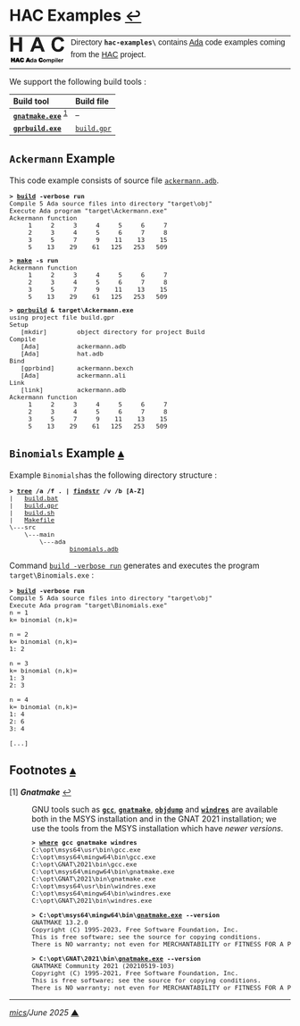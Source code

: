 # <span id="top">HAC Examples</span> <span style="font-size:90%;">[↩](../README.md#top)</span>

<table style="font-family:Helvetica,Arial;line-height:1.6;">
  <tr>
  <td style="border:0;padding:0 10px 0 0;min-width:100px;"><a href="https://github.com/zertovitch/hac" rel="external"><img style="border:0;" src="../docs/images/hac.png" width="100" alt="HAC Project"/></a></td>
  <td style="border:0;padding:0;vertical-align:text-top;">
    Directory <strong><code>hac-examples\</code></strong> contains <a href="https://github.com/zertovitch/hac" rel="external">Ada</a> code examples coming from the <a href="https://github.com/zertovitch/hac" rel="external">HAC</a> project.
  </td>
  </tr>
</table> 

We support the following build tools :

| Build&nbsp;tool | Build&nbsp;file |
|:----------------|:----------------|
| [**`gnatmake.exe`**][gnatmake_cmd] <sup id="anchor_01">[1](#footnote_01)</sup> | &ndash; |
| [**`gprbuild.exe`**][gprbuild_cmd] | [`build.gpr`](./Ackermann/build.gpr) |

## <span id="ackermann">`Ackermann` Example</span>

This code example consists of source file [`ackermann.adb`](./Ackermann/src/main/ada/ackermann.adb).

<pre style="font-size:80%;">
<b>&gt; <a href="./Ackermann/build.bat">build</a> -verbose run</b>
Compile 5 Ada source files into directory "target\obj"
Execute Ada program "target\Ackermann.exe"
Ackermann function
     1     2     3     4     5     6     7
     2     3     4     5     6     7     8
     3     5     7     9    11    13    15
     5    13    29    61   125   253   509
</pre>

<pre style="font-size:80%;">
<b>&gt; <a href="./Ackermann/Makefile">make</a> -s run</b>
Ackermann function
     1     2     3     4     5     6     7
     2     3     4     5     6     7     8
     3     5     7     9    11    13    15
     5    13    29    61   125   253   509
</pre>

<pre style="font-size:80%;">
<b>&gt; <a href="https://docs.adacore.com/gprbuild-docs/html/gprbuild_ug/building_with_gprbuild.html">gprbuild</a> &amp; target\Ackermann.exe</b>
using project file build.gpr
Setup
   [mkdir]        object directory for project Build
Compile
   [Ada]          ackermann.adb
   [Ada]          hat.adb
Bind
   [gprbind]      ackermann.bexch
   [Ada]          ackermann.ali
Link
   [link]         ackermann.adb
Ackermann function
     1     2     3     4     5     6     7
     2     3     4     5     6     7     8
     3     5     7     9    11    13    15
     5    13    29    61   125   253   509
</pre>

## <span id="binomials">`Binomials` Example</span> [**&#x25B4;**](#top)

Example `Binomials`has the following directory structure :

<pre style="font-size:80%;">
<b>&gt; <a href="https://learn.microsoft.com/en-us/windows-server/administration/windows-commands/tree" rel="external">tree</a> /a /f . | <a href="https://learn.microsoft.com/en-us/windows-server/administration/windows-commands/findstr" rel="external">findstr</a> /v /b [A-Z]</b>
|   <a href="./Binomials/build.bat">build.bat</a>
|   <a href="./Binomials/build.gpr">build.gpr</a>
|   <a href="./Binomials/build.sh">build.sh</a>
|   <a href="./Binomials/Makefile">Makefile</a>
\---src
    \---main
        \---ada
                <a href="./Binomials/src/main/ada/binomials.adb">binomials.adb</a>
</pre>

Command [`build -verbose run`](./Binomials/build.bat) generates and executes the program `target\Binomials.exe` :

<pre style="font-size:80%;">
<b>&gt; <a href="./Binomials/build.bat">build</a> -verbose run</b>
Compile 5 Ada source files into directory "target\obj"
Execute Ada program "target\Binomials.exe"
n = 1
k= binomial (n,k)=
&nbsp;
n = 2
k= binomial (n,k)=
1: 2
&nbsp;
n = 3
k= binomial (n,k)=
1: 3
2: 3
&nbsp;
n = 4
k= binomial (n,k)=
1: 4
2: 6
3: 4
&nbsp;
[...]
</pre>

<!--=======================================================================-->

## <span id="footnotes">Footnotes</span> [**&#x25B4;**](#top)

<span id="footnote_01">[1]</span> ***Gnatmake*** [↩](#anchor_01)

<dl><dd>
GNU tools such as <a href="https://gcc.gnu.org/onlinedocs/gcc/Invoking-GCC.html" reé?"extermal"><code><b>gcc</b></code></a>, <a href="https://docs.adacore.com/gnat_ugn-docs/html/gnat_ugn/gnat_ugn/building_executable_programs_with_gnat.html#the-gnat-make-program-gnatmake" rel="external"><code><b>gnatmake</b></code></a>, <a href="https://sourceware.org/binutils/docs/binutils/objdump.html" rel="external"><code><b>objdump</b></code></a> and <a href="https://sourceware.org/binutils/docs/binutils/windres.html" rel="external"><code><b>windres</b></code></a> are available both in the MSYS installation and in the GNAT 2021 installation; we use the tools from the MSYS installation which have <i>newer versions</i>.
<pre style="font-size:80%;">
<b>&gt; <a href="https://learn.microsoft.com/en-us/windows-server/administration/windows-commands/where">where</a> gcc gnatmake windres</b>
C:\opt\msys64\usr\bin\gcc.exe
C:\opt\msys64\mingw64\bin\gcc.exe
C:\opt\GNAT\2021\bin\gcc.exe
C:\opt\msys64\mingw64\bin\gnatmake.exe
C:\opt\GNAT\2021\bin\gnatmake.exe
C:\opt\msys64\usr\bin\windres.exe
C:\opt\msys64\mingw64\bin\windres.exe
C:\opt\GNAT\2021\bin\windres.exe
&nbsp;
<b>&gt; C:\opt\msys64\mingw64\bin\<a href="https://gcc.gnu.org/onlinedocs/gnat_ugn/Switches-for-gnatmake.html">gnatmake.exe</a> --version</b>
GNATMAKE 13.2.0
Copyright (C) 1995-2023, Free Software Foundation, Inc.
This is free software; see the source for copying conditions.
There is NO warranty; not even for MERCHANTABILITY or FITNESS FOR A PARTICULAR PURPOSE.
&nbsp;
<b>&gt; C:\opt\GNAT\2021\bin\<a href="https://gcc.gnu.org/onlinedocs/gnat_ugn/Switches-for-gnatmake.html">gnatmake.exe</a> --version</b>
GNATMAKE Community 2021 (20210519-103)
Copyright (C) 1995-2021, Free Software Foundation, Inc.
This is free software; see the source for copying conditions.
There is NO warranty; not even for MERCHANTABILITY or FITNESS FOR A PARTICULAR PURPOSE.
</pre>
</dd></dl>

***

*[mics](https://lampwww.epfl.ch/~michelou/)/June 2025* [**&#9650;**](#top)
<span id="bottom">&nbsp;</span>

<!-- link refs -->

[alr_cli]: https://alire.ada.dev/docs/#first-steps
[github_alire]: https://github.com/alire-project/alire
[gnatmake_cmd]: https://docs.adacore.com/gnat_ugn-docs/html/gnat_ugn/gnat_ugn/building_executable_programs_with_gnat.html#the-gnat-make-program-gnatmake
[gprbuild_cmd]: https://docs.adacore.com/gprbuild-docs/html/gprbuild_ug/building_with_gprbuild.html